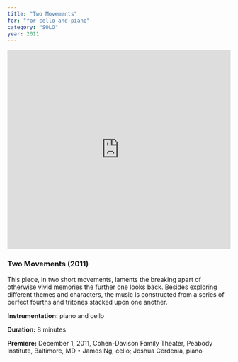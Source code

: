 ```yaml
---
title: "Two Movements"
for: "for cello and piano"
category: "SOLO"
year: 2011
---
```


<iframe width="100%" height="450" scrolling="no" frameborder="no" src="https://w.soundcloud.com/player/?url=https%3A//api.soundcloud.com/playlists/231947372%3Fsecret_token%3Ds-iITfU&amp;auto_play=false&amp;hide_related=false&amp;show_comments=true&amp;show_user=true&amp;show_reposts=false&amp;visual=true"></iframe>

### Two Movements (2011)

This piece, in two short movements, laments the breaking apart of otherwise vivid memories the further one looks back. Besides exploring different themes and characters, the music is constructed from a series of perfect fourths and tritones stacked upon one another.

**Instrumentation:** piano and cello

**Duration:** 8 minutes

**Premiere:** December 1, 2011, Cohen-Davison Family Theater, Peabody Institute, Baltimore, MD • James Ng, cello; Joshua Cerdenia, piano
